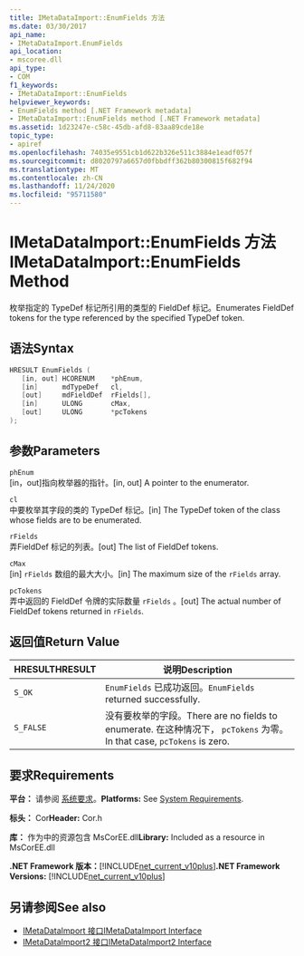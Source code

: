 ```yaml
---
title: IMetaDataImport::EnumFields 方法
ms.date: 03/30/2017
api_name:
- IMetaDataImport.EnumFields
api_location:
- mscoree.dll
api_type:
- COM
f1_keywords:
- IMetaDataImport::EnumFields
helpviewer_keywords:
- EnumFields method [.NET Framework metadata]
- IMetaDataImport::EnumFields method [.NET Framework metadata]
ms.assetid: 1d23247e-c58c-45db-afd8-83aa89cde18e
topic_type:
- apiref
ms.openlocfilehash: 74035e9551cb1d622b326e511c3884e1eadf057f
ms.sourcegitcommit: d8020797a6657d0fbbdff362b80300815f682f94
ms.translationtype: MT
ms.contentlocale: zh-CN
ms.lasthandoff: 11/24/2020
ms.locfileid: "95711580"
---
```

# <a name="imetadataimportenumfields-method"></a><span data-ttu-id="f82c7-102">IMetaDataImport::EnumFields 方法</span><span class="sxs-lookup"><span data-stu-id="f82c7-102">IMetaDataImport::EnumFields Method</span></span>

<span data-ttu-id="f82c7-103">枚举指定的 TypeDef 标记所引用的类型的 FieldDef 标记。</span><span class="sxs-lookup"><span data-stu-id="f82c7-103">Enumerates FieldDef tokens for the type referenced by the specified TypeDef token.</span></span>  
  
## <a name="syntax"></a><span data-ttu-id="f82c7-104">语法</span><span class="sxs-lookup"><span data-stu-id="f82c7-104">Syntax</span></span>  
  
```cpp  
HRESULT EnumFields (
   [in, out] HCORENUM    *phEnum,
   [in]      mdTypeDef   cl,
   [out]     mdFieldDef  rFields[],
   [in]      ULONG       cMax,
   [out]     ULONG       *pcTokens  
);  
```  
  
## <a name="parameters"></a><span data-ttu-id="f82c7-105">参数</span><span class="sxs-lookup"><span data-stu-id="f82c7-105">Parameters</span></span>  

 `phEnum`  
 <span data-ttu-id="f82c7-106">[in，out]指向枚举器的指针。</span><span class="sxs-lookup"><span data-stu-id="f82c7-106">[in, out] A pointer to the enumerator.</span></span>  
  
 `cl`  
 <span data-ttu-id="f82c7-107">中要枚举其字段的类的 TypeDef 标记。</span><span class="sxs-lookup"><span data-stu-id="f82c7-107">[in] The TypeDef token of the class whose fields are to be enumerated.</span></span>  
  
 `rFields`  
 <span data-ttu-id="f82c7-108">弄FieldDef 标记的列表。</span><span class="sxs-lookup"><span data-stu-id="f82c7-108">[out] The list of FieldDef tokens.</span></span>  
  
 `cMax`  
 <span data-ttu-id="f82c7-109">[in] `rFields` 数组的最大大小。</span><span class="sxs-lookup"><span data-stu-id="f82c7-109">[in] The maximum size of the `rFields` array.</span></span>  
  
 `pcTokens`  
 <span data-ttu-id="f82c7-110">弄中返回的 FieldDef 令牌的实际数量 `rFields` 。</span><span class="sxs-lookup"><span data-stu-id="f82c7-110">[out] The actual number of FieldDef tokens returned in `rFields`.</span></span>  
  
## <a name="return-value"></a><span data-ttu-id="f82c7-111">返回值</span><span class="sxs-lookup"><span data-stu-id="f82c7-111">Return Value</span></span>  
  
|<span data-ttu-id="f82c7-112">HRESULT</span><span class="sxs-lookup"><span data-stu-id="f82c7-112">HRESULT</span></span>|<span data-ttu-id="f82c7-113">说明</span><span class="sxs-lookup"><span data-stu-id="f82c7-113">Description</span></span>|  
|-------------|-----------------|  
|`S_OK`|<span data-ttu-id="f82c7-114">`EnumFields` 已成功返回。</span><span class="sxs-lookup"><span data-stu-id="f82c7-114">`EnumFields` returned successfully.</span></span>|  
|`S_FALSE`|<span data-ttu-id="f82c7-115">没有要枚举的字段。</span><span class="sxs-lookup"><span data-stu-id="f82c7-115">There are no fields to enumerate.</span></span> <span data-ttu-id="f82c7-116">在这种情况下， `pcTokens` 为零。</span><span class="sxs-lookup"><span data-stu-id="f82c7-116">In that case, `pcTokens` is zero.</span></span>|  
  
## <a name="requirements"></a><span data-ttu-id="f82c7-117">要求</span><span class="sxs-lookup"><span data-stu-id="f82c7-117">Requirements</span></span>  

 <span data-ttu-id="f82c7-118">**平台：** 请参阅 [系统要求](../../get-started/system-requirements.md)。</span><span class="sxs-lookup"><span data-stu-id="f82c7-118">**Platforms:** See [System Requirements](../../get-started/system-requirements.md).</span></span>  
  
 <span data-ttu-id="f82c7-119">**标头：** Cor</span><span class="sxs-lookup"><span data-stu-id="f82c7-119">**Header:** Cor.h</span></span>  
  
 <span data-ttu-id="f82c7-120">**库：** 作为中的资源包含 MsCorEE.dll</span><span class="sxs-lookup"><span data-stu-id="f82c7-120">**Library:** Included as a resource in MsCorEE.dll</span></span>  
  
 <span data-ttu-id="f82c7-121">**.NET Framework 版本：**[!INCLUDE[net_current_v10plus](../../../../includes/net-current-v10plus-md.md)]</span><span class="sxs-lookup"><span data-stu-id="f82c7-121">**.NET Framework Versions:** [!INCLUDE[net_current_v10plus](../../../../includes/net-current-v10plus-md.md)]</span></span>  
  
## <a name="see-also"></a><span data-ttu-id="f82c7-122">另请参阅</span><span class="sxs-lookup"><span data-stu-id="f82c7-122">See also</span></span>

- [<span data-ttu-id="f82c7-123">IMetaDataImport 接口</span><span class="sxs-lookup"><span data-stu-id="f82c7-123">IMetaDataImport Interface</span></span>](imetadataimport-interface.md)
- [<span data-ttu-id="f82c7-124">IMetaDataImport2 接口</span><span class="sxs-lookup"><span data-stu-id="f82c7-124">IMetaDataImport2 Interface</span></span>](imetadataimport2-interface.md)
